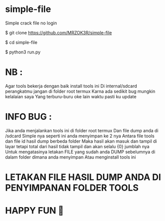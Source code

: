 # simple-file
Simple crack file no login

$ git clone https://github.com/MRZOK3R/simple-file

$ cd simple-file

$ python3 run.py

# NB :
Agar tools bekerja dengan baik install tools ini
Di internal/sdcard perangkatmu jangan di folder root termux
Karna ada sedikit bug mungkin kelalaian saya
Yang terburu-buru oke lain waktu pasti ku update

# INFO BUG :

Jika anda menjalankan tools ini di folder root termux
Dan file dump anda di /sdcard
Simple nya seperti ini anda menyimpan ke 2 nya
Antara file tools dan file id hasil dump berbeda folder
Maka hasil akan masuk dan tampil di layar 
tetapi total dari hasil tidak tampil 
dan akan selalu {0} jumblah nya
Untuk mengatasinya letakan FILE yang sudah anda DUMP
sebelumnya di dalam folder dimana anda menyimpan
Atau menginstall tools ini

# LETAKAN FILE HASIL DUMP ANDA DI PENYIMPANAN FOLDER TOOLS
# HAPPY FUN 🤘
